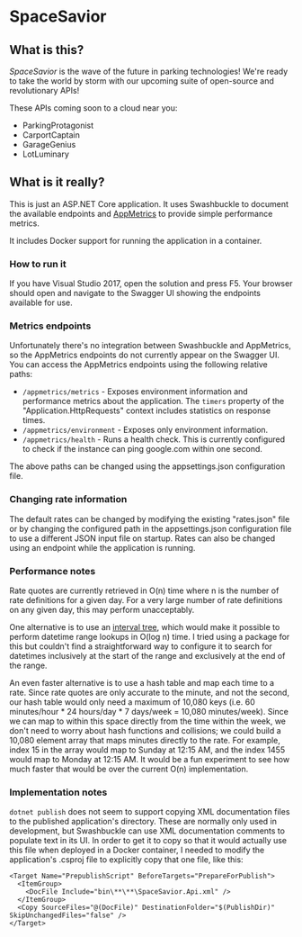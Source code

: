 ﻿# SpaceSavior

## What is this?

_SpaceSavior_ is the wave of the future in parking technologies! We're ready to 
take the world by storm with our upcoming suite of open-source and revolutionary
APIs!

These APIs coming soon to a cloud near you:

- ParkingProtagonist
- CarportCaptain
- GarageGenius
- LotLuminary

## What is it really?

This is just an ASP.NET Core application. It uses Swashbuckle to document the 
available endpoints and [AppMetrics](https://github.com/alhardy/AppMetrics)
to provide simple performance metrics.

It includes Docker support for running the application in a container.

### How to run it

If you have Visual Studio 2017, open the solution and press F5.
Your browser should open and navigate to the Swagger UI showing
the endpoints available for use.

### Metrics endpoints

Unfortunately there's no integration between Swashbuckle and AppMetrics, so
the AppMetrics endpoints do not currently appear on the Swagger UI. You can
access the AppMetrics endpoints using the following relative paths:

- `/appmetrics/metrics` - Exposes environment information and performance metrics
 about the application. The `timers` property of the "Application.HttpRequests"
 context includes statistics on response times.
- `/appmetrics/environment` - Exposes only environment information.
- `/appmetrics/health` - Runs a health check. This is currently configured to 
 check if the instance can ping google.com within one second.

The above paths can be changed using the appsettings.json configuration file.

### Changing rate information

The default rates can be changed by modifying the existing "rates.json" file or 
by changing the configured path in the appsettings.json configuration file
to use a different JSON input file on startup. Rates can also be changed 
using an endpoint while the application is running.

### Performance notes

Rate quotes are currently retrieved in O(n) time where n is the number of
rate definitions for a given day. For a very large number of rate definitions
on any given day, this may perform unacceptably.

One alternative is to use an 
[interval tree](https://en.wikipedia.org/wiki/Interval_tree), which would
make it possible to perform datetime range lookups in O(log n) time. I tried
using a package for this but couldn't find a straightforward way to configure it
to search for datetimes inclusively at the start of the range and exclusively at
the end of the range. 

An even faster alternative is to use a hash table and map each time to a rate.
Since rate quotes are only accurate to the minute, and not the second, our hash
table would only need a maximum of 10,080 keys (i.e. 60 minutes/hour * 24 hours/day * 
7 days/week = 10,080 minutes/week). Since we can map to within this space directly
from the time within the week, we don't need to worry about hash functions and 
collisions; we could build a 10,080 element array that maps minutes directly to the 
rate. For example, index 15 in the array would map to Sunday at 12:15 AM, and the 
index 1455 would map to Monday at 12:15 AM. It would be a fun experiment to see
how much faster that would be over the current O(n) implementation.

### Implementation notes

`dotnet publish` does not seem to support copying XML documentation files to
the published application's directory. These are normally only used in development,
but Swashbuckle can use XML documentation comments to populate text in its UI. In
order to get it to copy so that it would actually use this file when deployed in a
Docker container, I needed to modify the application's .csproj file to explicitly
copy that one file, like this:

```
<Target Name="PrepublishScript" BeforeTargets="PrepareForPublish">
  <ItemGroup>
    <DocFile Include="bin\**\**\SpaceSavior.Api.xml" />
  </ItemGroup>
  <Copy SourceFiles="@(DocFile)" DestinationFolder="$(PublishDir)" SkipUnchangedFiles="false" />
</Target>
```
